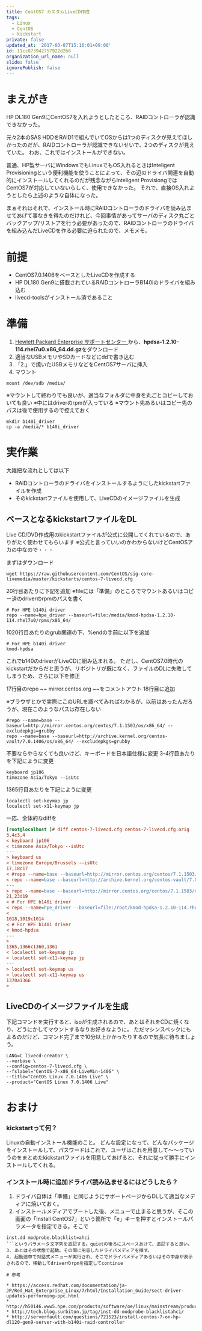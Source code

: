 ```yaml
---
title: CentOS7 カスタムLiveCD作成
tags:
  - Linux
  - CentOS
  - kickstart
private: false
updated_at: '2017-03-07T15:16:01+09:00'
id: 11cc873942757922d2b6
organization_url_name: null
slide: false
ignorePublish: false
---
```

# まえがき
HP DL180 Gen9にCentOS7を入れようとしたところ、RAIDコントローラが認識できなかった。

元々2本のSAS HDDをRAID1で組んでいてOSからは1つのディスクが見えてほしかったのだが、RAIDコントローラが認識できないせいで、2つのディスクが見えていた。
わお、これではインストールができない。

普通、HP製サーバにWindowsでもLinuxでもOS入れるときはInteligent Provisioningという便利機能を使うことによって、その辺のドライバ関連を自動的にインストールしてくれるのだが残念ながらInteligent ProvisiongではCentOS7が対応していないらしく、使用できなかった。
それで、直接OS入れようとしたら上述のような自体になった。

まぁそれはそれで、インストール時にRAIDコントローラのドライバを読み込ませてあげて事なきを得たのだけれど、今回事情があってサーバのディスク丸ごとバックアップ/リストアを行う必要があったので、RAIDコントローラのドライバを組み込んだLiveCDを作る必要に迫られたので、メモメモ。

# 前提
* CentOS7.0.1406をベースとしたLiveCDを作成する
* HP DL180 Gen9に搭載されているRAIDコントローラB140iのドライバを組み込む
* livecd-toolsがインストール済であること

# 準備
1. [Hewlett Packard Enterprise サポートセンター ](http://h20564.www2.hpe.com/hpsc/swd/public/detail?swItemId=MTX_73afb657547b4f67af78f04483)から、**hpdsa-1.2.10-114.rhel7u0.x86_64.dd.gz**をダウンロード
2. 適当なUSBメモリやSDカードなどにddで書き込む
3. 「2.」で焼いたUSBメモリなどをCentOS7サーバに挿入
4. マウント 

```
mount /dev/sdb /media/
```

※マウントして終わりでも良いが、適当なフォルダに中身を丸ごとコピーしておいても良い
※中にはdriverのrpmが入っている
※マウント先あるいはコピー先のパスは後で使用するので控えておく

```
mkdir b140i_driver
cp -a /media/* b140i_driver
```



# 実作業
大雑把な流れとしては以下

* RAIDコントローラのドライバをインストールするようにしたkickstartファイルを作成
* そのkickstartファイルを使用して、LiveCDのイメージファイルを生成

## ベースとなるkickstartファイルをDL
Live CD/DVD作成用のkickstartファイルが公式に公開してくれているので、ありがたく使わせてもらいます
※公式と言っていいのかわからないけどCentOSアカの中なので・・・


まずはダウンロード

```
wget https://raw.githubusercontent.com/CentOS/sig-core-livemedia/master/kickstarts/centos-7-livecd.cfg
```

20行目あたりに下記を追加
※fileには「準備」のところでマウントあるいはコピー済のdriverのrpmのパスを書く

```
# For HPE b140i driver
repo --name=hpe_driver --baseurl=file:/media/kmod-hpdsa-1.2.10-114.rhel7u0/rpms/x86_64/
```

1020行目あたりのgrub関連の下、%endの手前に以下を追加

```
# For HPE b140i driver
kmod-hpdsa
```

これでb140のdriverがLiveCDに組み込まれる。
ただし、CentOS7.0時代のkickstartだからだと思うが、リポジトリが既になく、ファイルのDLに失敗してしまうため、さらに以下を修正

17行目のrepo ~~ mirror.centos.org ~~をコメントアウト
18行目に追加

※ブラウザとかで実際にこのURLを調べてみればわかるが、以前はあったんだろうが、現在このようなパスは存在しない

```
#repo --name=base --baseurl=http://mirror.centos.org/centos/7.1.1503/os/x86_64/ --excludepkgs=grubby
repo --name=base --baseurl=http://archive.kernel.org/centos-vault/7.0.1406/os/x86_64/ --excludepkgs=grubby
```

不要ならやらなくても良いけど、キーボードを日本語仕様に変更
3-4行目あたりを下記にように変更

```
keyboard jp106
timezone Asia/Tokyo --isUtc
```


1365行目あたりを下記にように変更

```
localectl set-keymap jp
localectl set-x11-keymap jp
```

一応、全体的なdiffを

```diff:centos-7-livecd.cfg
[root@localhost ]# diff centos-7-livecd.cfg centos-7-livecd.cfg.orig
3,4c3,4
< keyboard jp106
< timezone Asia/Tokyo --isUtc
---
> keyboard us
> timezone Europe/Brussels --isUtc
17,18c17
< #repo --name=base --baseurl=http://mirror.centos.org/centos/7.1.1503/os/x86_64/ --excludepkgs=grubby
< repo --name=base --baseurl=http://archive.kernel.org/centos-vault/7.0.1406/os/x86_64/ --excludepkgs=grubby
---
> repo --name=base --baseurl=http://mirror.centos.org/centos/7.1.1503/os/x86_64/ --excludepkgs=grubby
21,23d19
< # For HPE b140i driver
< repo --name=hpe_driver --baseurl=file:/root/kmod-hpdsa-1.2.10-114.rhel7u0/rpms/x86_64/
<
1018,1019c1014
< # For HPE b140i driver
< kmod-hpdsa
---
>
1365,1366c1360,1361
< localectl set-keymap jp
< localectl set-x11-keymap jp
---
> localectl set-keymap us
> localectl set-x11-keymap us
1370a1366
>
```

## LiveCDのイメージファイルを生成

下記コマンドを実行すると、isoが生成されるので、あとはそれをCDに焼くなり、どうにかしてマウントするなりお好きなように。
ただマシンスペックにもよるのだけど、コマンド完了まで10分以上かかったりするので気長に待ちましょう。

```
LANG=C livecd-creator \
--verbose \
--config=centos-7-livecd.cfg \
--fslabel="CentOS-7-x86_64-LiveMin-1406" \
--title="CentOS Linux 7.0.1406 Live" \
--product="CentOS Linux 7.0.1406 Live"
```

# おまけ
### kickstartって何？
Linuxの自動インストール機能のこと。
どんな設定になって、どんなパッケージをインストールして、パスワードはこれで、ユーザはこれを用意して～～っていうのをまとめたkickstartファイルを用意してあげると、それに従って勝手にインストールしてくれる。

### インストール時に追加ドライバ読み込ませるにはどうしたら？
1. ドライバ自体は「準備」と同じようにサポートページからDLして適当なメディアに焼いておく。
2. インストールメディアでブートした後、メニューで止まると思うが、そこの画面の「Install CentOS7」という箇所で「e」キーを押すとインストールパラメータを指定できる。そこで
```
inst.dd modprobe.blacklist=ahci
```というパラメータ文字列を追記する。quietの後ろにスペースあけて、追記すると良い。
3. あとはその状態で起動。その間に用意したドライバメディアを挿す。
4. 起動途中で対話式メニューが実行され、そこでドライバメディアあるいはその中身が表示されるので、移動してdriverのrpmを指定してcontinue

# 参考

* https://access.redhat.com/documentation/ja-JP/Red_Hat_Enterprise_Linux/7/html/Installation_Guide/sect-driver-updates-performing-ppc.html
* http://h50146.www5.hpe.com/products/software/oe/linux/mainstream/product/hardware/pl_all/rhel6_dl_gen8.html
* http://tech.blog.surbiton.jp/tag/inst-dd-modprobe-blacklistahci/
* http://serverfault.com/questions/721523/install-centos-7-on-hp-dl120-gen9-server-with-b140i-raid-controller


